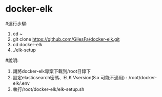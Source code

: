 # docker-elk
#運行步驟:
1.  cd ~
2.  git clone https://github.com/GilesFa/docker-elk.git
3.  cd docker-elk
4.  ./elk-setup

#說明:
1. 請將docker-elk專案下載到/root目錄下
2. 設定elasticsearch密碼、ELK Vsersion(8.x 可能不適用) : /root/docker-elk/.env
3. 執行/root/docker-elk/elk-setup.sh
